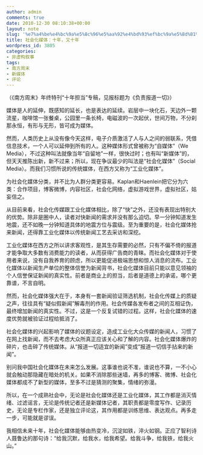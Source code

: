 ```yaml
---
author: admin
comments: true
date: 2010-12-30 08:10:38+00:00
layout: note
slug: '%e7%a4%be%e4%bc%9a%e5%8c%96%e5%aa%92%e4%bd%93%ef%bc%9a%e5%8d%81%e5%b9%b4%ef%bc%8c%e5%8f%88%e5%8d%81%e5%b9%b4'
title: 社会化媒体：十年，又十年
wordpress_id: 3805
categories:
- 非虚构叙事
tags:
- 南方周末
- 新媒体
- 评论
---
```



（《南方周末》年终特刊“十年担当”专稿，见报标题为《负责报道一切》）

媒体是人的延伸，既感知的延长，也是表达的延续。岩层中一块化石，天边外一颗流星，咖啡馆一张餐桌，公园里一条长椅，电磁波的一次起伏，世间万物，不分刹那永恒，有形与无形，皆可成为媒体。

然而，人类历史上从没有像今天这样，电子介质激活了人与人之间的弱联系，凭借信息技术，一个人可以延伸到所有的人。这种媒体形式曾被称为“自媒体”（We Media），不过这种叫法就像当年“自留地”一样，很快过时；也有叫“新媒体”的，但天天推陈出新，新不过来；所以，现在争议最少的叫法是“社会化媒体”（Social Media）。而我们习惯所说的传统媒体，在西方又称为“工业化媒体”。

为社会化媒体分类，并不比为人群分类更容易。Kaplan和Haenlein把它分为六类：合作项目，博客微博，内容社区，社会化网络，虚拟游戏世界，虚拟社区，姑妄信之。

从目前来看，社会化传媒跟工业化媒体相比，除了“快”之外，还没有表现出特别大的优势。除非是圈中人，读者对快新闻的需求并没有那么迫切。早一分钟知道发生地震，还不如晚一分钟知道具体的地震方位与震级。至为重要的是，社会化媒体抢来新闻，还得靠工业化媒体以传统新闻工艺去采访和深挖。

工业化媒体在西方之所以讲求客观性，是其生存需要的必然，只有不偏不倚的报道才能争取大多数有消费能力的读者，从而获得广告商的青睐。而社会化媒体对于使用者来说，没有自我养育的顾虑，所以更能促进极端思想和惊人消息的流布。工业化媒体以新闻生产单位的整体信誉为新闻背书，社会化媒体目前只能以意见领袖的个人信誉保证新闻的真实性。前者是商业上的担当，后者是道德上的承诺，哪个更靠谱，不言自明。

然而，社会化媒体强大在于，本身有一套新闻验证筛选机制，社会化传媒上的质疑之声，往往具有“疑似假新闻”解毒剂的作用。社会传媒各发布者之间的互相证伪，最终增加新闻的真实性。不过，这是一个反复试错的过程。这样，社会化媒体的速度优势就被验证过程给抵消了。

社会化媒体的兴起影响了媒体的议题设定，造成工业化大众传媒的新闻人，习惯了在网上找新闻，而不去考虑大众所真正应该关心和了解的内容。社会化媒体爆炸的碎片，也击碎了传统媒体。从“报道一切适宜的新闻”变成“报道一切信手拈来的新闻”。

别问我中国社会化媒体在未来怎么发展。这事谁也说不准，谁说也不算，一不小心就会触动那隐藏在暗处的机关。如果不消除那些迷墙，再多的博客、微博、社会化媒体都成不了新型的媒体，至多不过是猜测的聚集，情绪的弥漫。

所以，在一个成熟社会中，无论是社会化媒体还是工业化媒体，其工作都是消灭情绪、过滤谣言，无论是传统记者还是新媒体记者，其职责都是零度写作、记录历史，无论是专栏作家，还是独立评论这，其作用都是训练思维、表达观点。再多走一步，可能就是谬误。

我相信未来十年，社会化媒体能够由热变冷，沉淀如铁，淬火如钢。正应了智利诗人聂鲁达的那句诗：“给我沉默，给我水，给我希望。给我斗争，给我铁，给我火山。”
